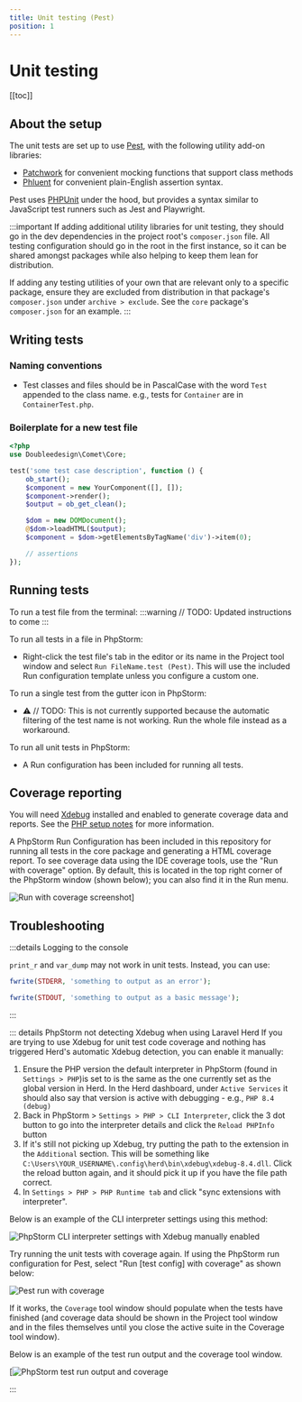 ```yaml
---
title: Unit testing (Pest)
position: 1
---
```


# Unit testing

[[toc]]

## About the setup

The unit tests are set up to use [Pest](https://pestphp.com/), with the following utility add-on libraries:
- [Patchwork](https://patchwork2.org/) for convenient mocking functions that support class methods 
- [Phluent](https://github.com/Haberkamp/phluent) for convenient plain-English assertion syntax.

Pest uses [PHPUnit](https://phpunit.de/index.html) under the hood, but provides a syntax similar to JavaScript test runners such as Jest and Playwright.

:::important
If adding additional utility libraries for unit testing, they should go in the dev dependencies in the project root's `composer.json` file. All testing configuration should go in the root in the first instance, so it can be shared amongst packages while also helping to keep them lean for distribution.

If adding any testing utilities of your own that are relevant only to a specific package, ensure they are excluded from distribution in that package's `composer.json` under `archive > exclude`. See the `core` package's `composer.json` for an example.
:::

## Writing tests

### Naming conventions
- Test classes and files should be in PascalCase with the word `Test` appended to the class name. e.g., tests for `Container` are in `ContainerTest.php`.

### Boilerplate for a new test file

```php
<?php
use Doubleedesign\Comet\Core;

test('some test case description', function () {
    ob_start();
    $component = new YourComponent([], []);
    $component->render();
    $output = ob_get_clean();

    $dom = new DOMDocument();
    @$dom->loadHTML($output);
    $component = $dom->getElementsByTagName('div')->item(0);

    // assertions
});

```

## Running tests

To run a test file from the terminal:
:::warning
// TODO: Updated instructions to come 
:::

To run all tests in a file in PhpStorm:
- Right-click the test file's tab in the editor or its name in the Project tool window and select `Run FileName.test (Pest)`. This will use the included Run configuration template unless you configure a custom one.

To run a single test from the gutter icon in PhpStorm:
- :warning: // TODO: This is not currently supported because the automatic filtering of the test name is not working. Run the whole file instead as a workaround.

To run all unit tests in PhpStorm:
- A Run configuration has been included for running all tests.

## Coverage reporting

You will need [Xdebug](https://xdebug.org/) installed and enabled to generate coverage data and reports. See the [PHP setup notes](../tooling/php.md) for more information.

A PhpStorm Run Configuration has been included in this repository for running all tests in the core package and generating a HTML coverage report. To see coverage data using the IDE coverage tools, use the "Run with coverage" option. By default, this is located in the top right corner of the PhpStorm window (shown below); you can also find it in the Run menu.

![Run with coverage screenshot](/phpstorm-run-with-coverage.png)]

## Troubleshooting


:::details Logging to the console

`print_r` and `var_dump` may not work in unit tests. Instead, you can use:

```php
fwrite(STDERR, 'something to output as an error');
```
```php
fwrite(STDOUT, 'something to output as a basic message');
```
:::

::: details PhpStorm not detecting Xdebug when using Laravel Herd
If you are trying to use Xdebug for unit test code coverage and nothing has triggered Herd's automatic Xdebug detection, you can enable it manually:

1. Ensure the PHP version the default interpreter in PhpStorm (found in `Settings > PHP`)is set to is the same as the one currently set as the global version in Herd. In the Herd dashboard, under `Active Services` it should also say that version is active with debugging - e.g., `PHP 8.4 (debug)`
2. Back in PhpStorm > `Settings > PHP > CLI Interpreter`, click the 3 dot button to go into the interpreter details and click the `Reload PHPInfo` button
3. If it's still not picking up Xdebug, try putting the path to the extension in the `Additional` section. This will be something like `C:\Users\YOUR_USERNAME\.config\herd\bin\xdebug\xdebug-8.4.dll`. Click the reload button again, and it should pick it up if you have the file path correct.
4. In `Settings > PHP > PHP Runtime tab` and click "sync extensions with interpreter".

Below is an example of the CLI interpreter settings using this method:

![PhpStorm CLI interpreter settings with Xdebug manually enabled](/phpstorm-xdebug-fix.png)

Try running the unit tests with coverage again. If using the PhpStorm run configuration for Pest, select "Run [test config] with coverage" as shown below:

![Pest run with coverage](/phpstorm-run-with-coverage.png)

If it works, the `Coverage` tool window should populate when the tests have finished (and coverage data should be shown in the Project tool window and in the files themselves until you close the active suite in the Coverage tool window).

Below is an example of the test run output and the coverage tool window.

[![PhpStorm test run output and coverage](/phpstorm-coverage-window.png)

:::
